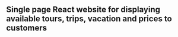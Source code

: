 ## Single page React website for displaying available tours, trips, vacation and prices to customers
